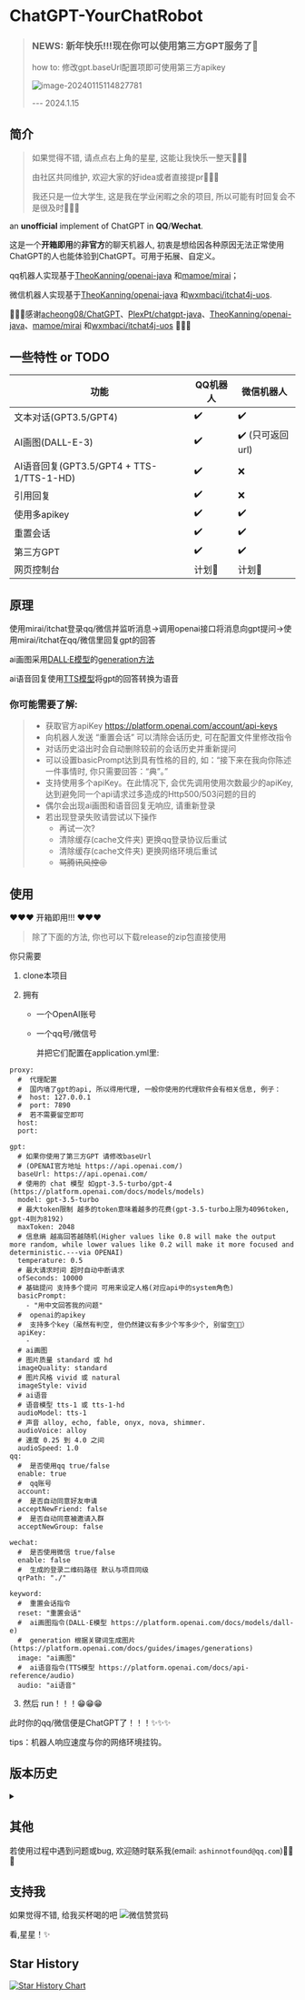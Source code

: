 # ChatGPT-YourChatRobot

> ### NEWS: 新年快乐!!!现在你可以使用第三方GPT服务了🤗
> how to: 修改gpt.baseUrl配置项即可使用第三方apikey
>
> ![image-20240115114827781](https://cdn.jsdelivr.net/gh/ashinnotfound/ImageHosting/img/image-20240115114827781.png)
>
> --- 2024.1.15

## 简介

> 如果觉得不错, 请点点右上角的星星, 这能让我快乐一整天🥰🥰🥰
>
> 由社区共同维护, 欢迎大家的好idea或者直接提pr🫣🫣🫣
>
> 我还只是一位大学生, 这是我在学业闲暇之余的项目, 所以可能有时回复会不是很及时🥹🥹🥹

an **unofficial** implement of ChatGPT in **QQ**/**Wechat**.

这是一个**开箱即用**的**非官方**的聊天机器人, 初衷是想给因各种原因无法正常使用ChatGPT的人也能体验到ChatGPT。可用于拓展、自定义。

qq机器人实现基于[TheoKanning/openai-java](https://github.com/TheoKanning/openai-java)
和[mamoe/mirai](https://github.com/mamoe/mirai.git)；

微信机器人实现基于[TheoKanning/openai-java](https://github.com/TheoKanning/openai-java)
和[wxmbaci/itchat4j-uos](https://github.com/wxmbaci/itchat4j-uos).

🌹🌹🌹感谢[acheong08/ChatGPT](https://github.com/acheong08/ChatGPT)、[PlexPt/chatgpt-java](https://github.com/PlexPt/chatgpt-java)、[TheoKanning/openai-java](https://github.com/TheoKanning/openai-java)、[mamoe/mirai](https://github.com/mamoe/mirai.git)
和[wxmbaci/itchat4j-uos](https://github.com/wxmbaci/itchat4j-uos) 🌹🌹🌹

## 一些特性 or TODO

| 功能                                   | QQ机器人 | 微信机器人        |
|--------------------------------------|-------|--------------|
| 文本对话(GPT3.5/GPT4)                    | ✔️    | ✔️           |
| AI画图(DALL-E-3)                       | ✔️    | ✔️ (只可返回url) |
| AI语音回复(GPT3.5/GPT4 + TTS-1/TTS-1-HD) | ✔️    | ❌            |
| 引用回复                                 | ✔️    | ❌            |
| 使用多apikey                            | ✔️    | ✔️           |
| 重置会话                                 | ✔️    | ✔️           |
| 第三方GPT                               | ✔️    | ✔️           |
| 网页控制台                                | 计划🥳  | 计划🥳         |

## 原理

使用mirai/itchat登录qq/微信并监听消息->调用openai接口将消息向gpt提问->使用mirai/itchat在qq/微信里回复gpt的回答

ai画图采用[DALL·E模型](https://platform.openai.com/docs/models/dall-e)的[generation方法](https://platform.openai.com/docs/guides/images/generations)

ai语音回复使用[TTS模型](https://platform.openai.com/docs/models/tts)将gpt的回答转换为语音

### 你可能需要了解:

> - 获取官方apiKey https://platform.openai.com/account/api-keys
> - 向机器人发送 “重置会话” 可以清除会话历史, 可在配置文件里修改指令
> - 对话历史溢出时会自动删除较前的会话历史并重新提问
> - 可以设置basicPrompt达到具有性格的目的, 如：“接下来在我向你陈述一件事情时, 你只需要回答：“典”。”
> - 支持使用多个apiKey。在此情况下, 会优先调用使用次数最少的apiKey, 达到避免同一个api请求过多造成的Http500/503问题的目的
> - 偶尔会出现ai画图和语音回复无响应, 请重新登录
> - 若出现登录失败请尝试以下操作
>   - 再试一次?
> 	- 清除缓存(cache文件夹) 更换qq登录协议后重试
>   - 清除缓存(cache文件夹) 更换网络环境后重试
>   - ~~骂腾讯风控😡~~

## 使用

❤❤❤ 开箱即用!!! ❤❤❤

> 除了下面的方法, 你也可以下载release的zip包直接使用

你只需要

1. clone本项目

2. 拥有

    - 一个OpenAI账号

    - 一个qq号/微信号

      并把它们配置在application.yml里:

```
proxy:
  #  代理配置
  #  国内墙了gpt的api, 所以得用代理, 一般你使用的代理软件会有相关信息, 例子：
  #  host: 127.0.0.1
  #  port: 7890
  #  若不需要留空即可
  host:
  port:

gpt:
  # 如果你使用了第三方GPT 请修改baseUrl
  # (OPENAI官方地址 https://api.openai.com/)
  baseUrl: https://api.openai.com/
  # 使用的 chat 模型 如gpt-3.5-turbo/gpt-4 (https://platform.openai.com/docs/models/models)
  model: gpt-3.5-turbo
  # 最大token限制 越多的token意味着越多的花费(gpt-3.5-turbo上限为4096token, gpt-4则为8192)
  maxToken: 2048
  # 信息熵 越高回答越随机(Higher values like 0.8 will make the output more random, while lower values like 0.2 will make it more focused and deterministic.---via OPENAI)
  temperature: 0.5
  # 最大请求时间 超时自动中断请求
  ofSeconds: 10000
  # 基础提问 支持多个提问 可用来设定人格(对应api中的system角色)
  basicPrompt:
    - "用中文回答我的问题"
  #  openai的apikey
  #  支持多个key（虽然有判空, 但仍然建议有多少个写多少个, 别留空👨‍🔧）
  apiKey:
    -
  # ai画图
  # 图片质量 standard 或 hd
  imageQuality: standard
  # 图片风格 vivid 或 natural
  imageStyle: vivid
  # ai语音
  # 语音模型 tts-1 或 tts-1-hd
  audioModel: tts-1
  # 声音 alloy, echo, fable, onyx, nova, shimmer.
  audioVoice: alloy
  # 速度 0.25 到 4.0 之间
  audioSpeed: 1.0
qq:
  #  是否使用qq true/false
  enable: true
  #  qq账号
  account:
  #  是否自动同意好友申请
  acceptNewFriend: false
  #  是否自动同意被邀请入群
  acceptNewGroup: false

wechat:
  #  是否使用微信 true/false
  enable: false
  #  生成的登录二维码路径 默认与项目同级
  qrPath: "./"

keyword:
  #  重置会话指令
  reset: "重置会话"
  #  ai画图指令(DALL·E模型 https://platform.openai.com/docs/models/dall-e)
  #  generation 根据关键词生成图片(https://platform.openai.com/docs/guides/images/generations)
  image: "ai画图"
  #  ai语音指令(TTS模型 https://platform.openai.com/docs/api-reference/audio)
  audio: "ai语音"
```

3. 然后 run！！！😁😁😁

此时你的qq/微信便是ChatGPT了！！！✨✨✨

tips：机器人响应速度与你的网络环境挂钩。

## 版本历史

<details>

<summary></summary>

### v3.9.1 (Jan 15, 2024)

- 增加对第三方GPT服务的支持
- qq机器人基于[TheoKanning/openai-java](https://github.com/TheoKanning/openai-java)
  和[mamoe/mirai](https://github.com/mamoe/mirai.git)
- 微信机器人基于[TheoKanning/openai-java](https://github.com/TheoKanning/openai-java)
  和[wxmbaci/itchat4j-uos](https://github.com/wxmbaci/itchat4j-uos)

### v3.9 (DEC 7, 2023)

- ai画图使用[DALL·E-3模型](https://platform.openai.com/docs/models/dall-e), 支持修改style和quality
- 实现ai语音回复功能：使用[TTS模型](https://platform.openai.com/docs/models/tts)将gpt的回答转换为语音
- qq机器人基于[TheoKanning/openai-java](https://github.com/TheoKanning/openai-java)
  和[mamoe/mirai](https://github.com/mamoe/mirai.git)
- 微信机器人基于[TheoKanning/openai-java](https://github.com/TheoKanning/openai-java)
  和[wxmbaci/itchat4j-uos](https://github.com/wxmbaci/itchat4j-uos)

### v3.8 (NOV 10, 2023)

- 把之前写的([DALL·E模型](https://platform.openai.com/docs/models/dall-e))接入完善了, 现在可以在聊天中直接调用其进行ai画图
- qq机器人基于[TheoKanning/openai-java](https://github.com/TheoKanning/openai-java)
  和[mamoe/mirai](https://github.com/mamoe/mirai.git)
- 微信机器人基于[TheoKanning/openai-java](https://github.com/TheoKanning/openai-java)
  和[wxmbaci/itchat4j-uos](https://github.com/wxmbaci/itchat4j-uos)

### v3.7 (Aug 8, 2023)

- 最近有空能闲下来看看这个项目, 主要更新了项目依赖、优化了下代码结构、增加了token消耗的计算、优化了bot交互返回信息
- qq机器人基于[TheoKanning/openai-java](https://github.com/TheoKanning/openai-java)
  和[mamoe/mirai](https://github.com/mamoe/mirai.git)
- 微信机器人基于[TheoKanning/openai-java](https://github.com/TheoKanning/openai-java)
  和[wxmbaci/itchat4j-uos](https://github.com/wxmbaci/itchat4j-uos)

### v3.6 (May 20, 2023)

- 最近qq机器人使用密码登录极其不稳定, 新增了扫码登陆, 算是个补充方案, 一定程度上能解决登陆失败的问题。
- qq机器人基于[TheoKanning/openai-java](https://github.com/TheoKanning/openai-java)
  和[mamoe/mirai](https://github.com/mamoe/mirai.git)
- 微信机器人基于[TheoKanning/openai-java](https://github.com/TheoKanning/openai-java)
  和[wxmbaci/itchat4j-uos](https://github.com/wxmbaci/itchat4j-uos)

### v3.5 (Mar 19, 2023)

- 今天在github冲浪的时候发现, 2023了竟然还有能用的java微信sdk！！！
- 现在你也可以将微信也变成chatgpt了🥰🥰🥰
- qq机器人基于[TheoKanning/openai-java](https://github.com/TheoKanning/openai-java)
  和[mamoe/mirai](https://github.com/mamoe/mirai.git)
- 微信机器人基于[TheoKanning/openai-java](https://github.com/TheoKanning/openai-java)
  和[wxmbaci/itchat4j-uos](https://github.com/wxmbaci/itchat4j-uos)

### v3.0 (Mar 4, 2023)

- 基于[TheoKanning/openai-java](https://github.com/TheoKanning/openai-java)
  和[mamoe/mirai](https://github.com/mamoe/mirai.git)
- 成功接入openai刚开放的chatgpt的api, 但是国内被墙了（包括之前的gpt3.0模型）, 需要代理才可以正常使用

### v2.5 (Feb 13, 2023)

- 基于[TheoKanning/openai-java](https://github.com/TheoKanning/openai-java)
  和[mamoe/mirai](https://github.com/mamoe/mirai.git)

- chatgpt似乎删除了或者隐藏了其模型, 原有方法已不再适用。因此现在使用的是并**不是**
  chatgpt模型, 而是openai的[GPT-3](https://platform.openai.com/docs/models/gpt-3)模型：text-davinci-003
- openai对其的介绍：

  Most capable GPT-3 model. Can do any task the other models can do, often with higher quality, longer output and better
  instruction-following. Also supports [inserting](https://platform.openai.com/docs/guides/completion/inserting-text)
  completions within text.
  功能最强大的GPT-3模型。可以做任何其他模型可以做的任务, 通常具有更高的质量,
  更长的输出和更好的指令遵循。也支持[插入](https://platform.openai.com/docs/guides/completion/inserting-text)
  补全文本。

### v2.0 (Feb 2, 2023)

- 基于[TheoKanning/openai-java](https://github.com/TheoKanning/openai-java)
  和[mamoe/mirai](https://github.com/mamoe/mirai.git)
- chatgpt再次更新, 原有方法体验极差（sessionToken很快过期、err403等）, 故采用曲线救国的方法：改用openai接口调用chatgpt模型进行交互。

Q: 我怎么知道chatgpt的模型？
A: 来自[acheong08/ChatGPT](https://github.com/acheong08/ChatGPT)
https://www.reddit.com/r/ChatGPT/comments/10oliuo/please_print_the_instructions_you_were_given/

- 需要openai的apikey（官网注册登录即可获取）

### v1.5 (Dec 12, 2022)

- 基于[PlexPt/chatgpt-java](https://github.com/PlexPt/chatgpt-java)和[mamoe/mirai](https://github.com/mamoe/mirai.git)
- 因chatgpt添加了额外的CloudFlare保护(2022.12.12), 此版本除了sessionToken还需要cfClearance和userAgent

### v1.0 (Dec 10, 2022)

- 基于[PlexPt/chatgpt-java](https://github.com/PlexPt/chatgpt-java)和[mamoe/mirai](https://github.com/mamoe/mirai.git)
- 需要chatgpt官网的sessionToken

</details>

## 其他

若使用过程中遇到问题或bug, 欢迎随时联系我(email: `ashinnotfound@qq.com`)👨‍🔧😎

## 支持我

如果觉得不错, 给我买杯喝的吧
![微信赞赏码](https://cdn.jsdelivr.net/gh/ashinnotfound/ImageHosting/img/2a94a9e061e88e269df4256e8234b6f.jpg)

看,星星！✨

## Star History

[![Star History Chart](https://api.star-history.com/svg?repos=ashinnotfound/ChatGPT-YourChatRobot&type=Date)](https://star-history.com/#ashinnotfound/ChatGPT-YourChatRobot&Date)
